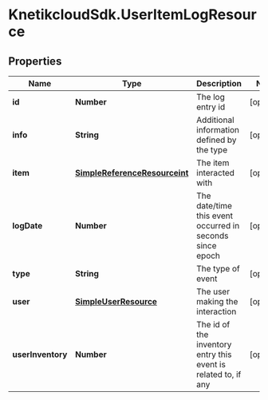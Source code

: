 # KnetikcloudSdk.UserItemLogResource

## Properties
Name | Type | Description | Notes
------------ | ------------- | ------------- | -------------
**id** | **Number** | The log entry id | [optional] 
**info** | **String** | Additional information defined by the type | [optional] 
**item** | [**SimpleReferenceResourceint**](SimpleReferenceResourceint.md) | The item interacted with | [optional] 
**logDate** | **Number** | The date/time this event occurred in seconds since epoch | [optional] 
**type** | **String** | The type of event | [optional] 
**user** | [**SimpleUserResource**](SimpleUserResource.md) | The user making the interaction | [optional] 
**userInventory** | **Number** | The id of the inventory entry this event is related to, if any | [optional] 


